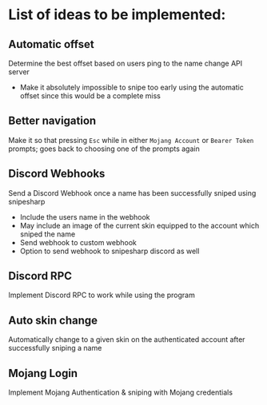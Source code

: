 # List of ideas to be implemented:
## Automatic offset
Determine the best offset based on users ping to the name change API server
- Make it absolutely impossible to snipe too early using the automatic offset since this would be a complete miss
## Better navigation
Make it so that pressing `Esc` while in either `Mojang Account` or `Bearer Token` prompts; goes back to choosing one of the prompts again
## Discord Webhooks
Send a Discord Webhook once a name has been successfully sniped using snipesharp
- Include the users name in the webhook
- May include an image of the current skin equipped to the account which sniped the name
- Send webhook to custom webhook
- Option to send webhook to snipesharp discord as well
## Discord RPC
Implement Discord RPC to work while using the program
## Auto skin change
Automatically change to a given skin on the authenticated account after successfully sniping a name
## Mojang Login
Implement Mojang Authentication & sniping with Mojang credentials
